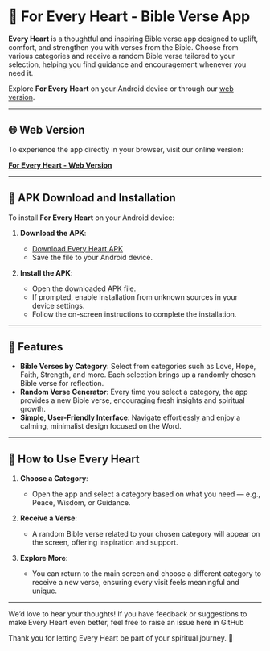 # 🙏 For Every Heart - Bible Verse App

**Every Heart** is a thoughtful and inspiring Bible verse app designed to uplift, comfort, and strengthen you with verses from the Bible. Choose from various categories and receive a random Bible verse tailored to your selection, helping you find guidance and encouragement whenever you need it.

Explore **For Every Heart** on your Android device or through our [web version](https://foreveryheart.netlify.app).

---

## 🌐 Web Version

To experience the app directly in your browser, visit our online version:

[**For Every Heart - Web Version**](https://foreveryheart.netlify.app)

---

## 📲 APK Download and Installation

To install **For Every Heart** on your Android device:

1. **Download the APK**:
   - [Download Every Heart APK]([[./For-Every-Heart.apk](https://github.com/ericantony195/For-Every-Heart/raw/refs/heads/main/For-Every-Heart.apk)](https://drive.google.com/file/d/1m2NJjLUpAQupTGes8rqfYLEQVpn_W-Bn/view))
   - Save the file to your Android device.

2. **Install the APK**:
   - Open the downloaded APK file.
   - If prompted, enable installation from unknown sources in your device settings.
   - Follow the on-screen instructions to complete the installation.

---

## 🌟 Features

- **Bible Verses by Category**: Select from categories such as Love, Hope, Faith, Strength, and more. Each selection brings up a randomly chosen Bible verse for reflection.
- **Random Verse Generator**: Every time you select a category, the app provides a new Bible verse, encouraging fresh insights and spiritual growth.
- **Simple, User-Friendly Interface**: Navigate effortlessly and enjoy a calming, minimalist design focused on the Word.
  
---

## 🤔 How to Use Every Heart

1. **Choose a Category**:
   - Open the app and select a category based on what you need — e.g., Peace, Wisdom, or Guidance.
   
2. **Receive a Verse**:
   - A random Bible verse related to your chosen category will appear on the screen, offering inspiration and support.
   
3. **Explore More**:
   - You can return to the main screen and choose a different category to receive a new verse, ensuring every visit feels meaningful and unique.

---

We’d love to hear your thoughts! If you have feedback or suggestions to make Every Heart even better, feel free to raise an issue here in GitHub

Thank you for letting Every Heart be part of your spiritual journey. 🙏

